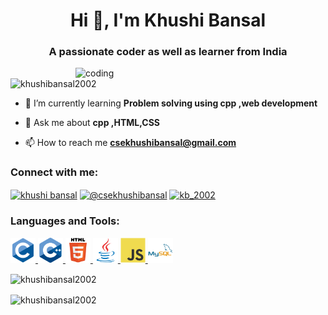 <h1 align="center">Hi 👋, I'm Khushi Bansal</h1>
<h3 align="center">A passionate coder as well as learner from India</h3>
<img align="right" alt="coding" width="400" src="https://cdn.dribbble.com/users/4055494/screenshots/15215756/media/d2b66c4ca0192aa26d103448b3d1518b.gif">
<p align="left"> <img src="https://komarev.com/ghpvc/?username=khushibansal2002&label=Profile%20views&color=0e75b6&style=flat" alt="khushibansal2002" /> </p>

- 🌱 I’m currently learning **Problem solving using cpp ,web development**

- 💬 Ask me about **cpp ,HTML,CSS**

- 📫 How to reach me **csekhushibansal@gmail.com**

<h3 align="left">Connect with me:</h3>
<p align="left">
<a href="www.linkedin.com/in/khushi-bansal-b6767b236/" target=""><img align="center" src="https://raw.githubusercontent.com/rahuldkjain/github-profile-readme-generator/master/src/images/icons/Social/linked-in-alt.svg" alt="khushi bansal" height="30" width="40" /></a>
<a href="https://www.hackerrank.com/@csekhushibansal" target="blank"><img align="center" src="https://raw.githubusercontent.com/rahuldkjain/github-profile-readme-generator/master/src/images/icons/Social/hackerrank.svg" alt="@csekhushibansal" height="30" width="40" /></a>
<a href="https://www.leetcode.com/kb_2002" target="blank"><img align="center" src="https://raw.githubusercontent.com/rahuldkjain/github-profile-readme-generator/master/src/images/icons/Social/leet-code.svg" alt="kb_2002" height="30" width="40" /></a>
</p>

<h3 align="left">Languages and Tools:</h3>
<p align="left"> <a href="https://www.cprogramming.com/" target="_blank" rel="noreferrer"> <img src="https://raw.githubusercontent.com/devicons/devicon/master/icons/c/c-original.svg" alt="c" width="40" height="40"/> </a> <a href="https://www.w3schools.com/cpp/" target="_blank" rel="noreferrer"> <img src="https://raw.githubusercontent.com/devicons/devicon/master/icons/cplusplus/cplusplus-original.svg" alt="cplusplus" width="40" height="40"/> </a> <a href="https://www.w3.org/html/" target="_blank" rel="noreferrer"> <img src="https://raw.githubusercontent.com/devicons/devicon/master/icons/html5/html5-original-wordmark.svg" alt="html5" width="40" height="40"/> </a> <a href="https://www.java.com" target="_blank" rel="noreferrer"> <img src="https://raw.githubusercontent.com/devicons/devicon/master/icons/java/java-original.svg" alt="java" width="40" height="40"/> </a> <a href="https://developer.mozilla.org/en-US/docs/Web/JavaScript" target="_blank" rel="noreferrer"> <img src="https://raw.githubusercontent.com/devicons/devicon/master/icons/javascript/javascript-original.svg" alt="javascript" width="40" height="40"/> </a> <a href="https://www.mysql.com/" target="_blank" rel="noreferrer"> <img src="https://raw.githubusercontent.com/devicons/devicon/master/icons/mysql/mysql-original-wordmark.svg" alt="mysql" width="40" height="40"/> </a> </p>

<p><img align="center" src="https://github-readme-stats.vercel.app/api/top-langs?username=khushibansal2002&show_icons=true&locale=en&layout=compact" alt="khushibansal2002" /></p>

<p><img align="center" src="https://github-readme-streak-stats.herokuapp.com/?user=khushibansal2002&" alt="khushibansal2002" /></p>

